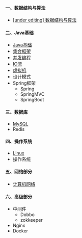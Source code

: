 #### 一、数据结构与算法

- [[under editing] 数据结构与算法](notes/数据结构与算法.md)



#### 二、Java基础

- [Java基础](notes/JavaArchitecture/01%20Java%20基础.md)
- [集合框架](notes/JavaArchitecture/02%20Java%20集合框架.md)
- [并发编程](notes/JavaArchitecture/03%20Java%20并发编程.md)
- [IO流](notes/JavaArchitecture/04%20Java%20IO.md)
- [虚拟机](notes/JavaArchitecture/05%20Java%20虚拟机.md)
- 设计模式
- Spring框架
  - Spring
  - SpringMVC
  - SpringBoot



#### 三、数据库

- [MySQL](notes/MySQL.md)
- Redis



#### 四、操作系统

- [Linux](notes/Linux.md)
- 操作系统



#### 五、网络部分

- [计算机网络](notes/计算机网络.md)



#### 六、高级部分

- 中间件
  - Dobbo
  - zokkeeper
- Nginx
- Docker